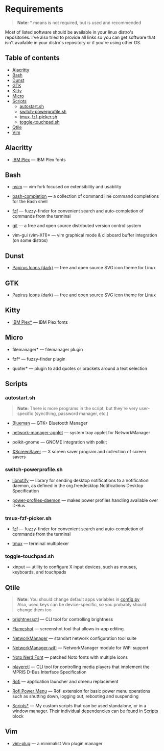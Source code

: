 # Requirements
> **Note:**
> \* means is not required, but is used and recommended


Most of listed software should be available in your linux distro's
repositories. I've also tried to provide all links so you can get software
that isn't available in your distro's repository or if you're using other OS.



## Table of contents
- [Alacritty](#alacritty)
- [Bash](#bash)
- [Dunst](#dunst)
- [GTK](#gtk)
- [Kitty](#kitty)
- [Micro](#micro)
- [Scripts](#scripts)
    - [autostart.sh](#autostartsh)
    - [switch-powerprofile.sh](#switch-powerprofilesh)
    - [tmux-fzf-picker.sh](#tmux-fzf-pickersh)
    - [toggle-touchpad.sh](#toggle-touchpadsh)
- [Qtile](#qtile)
- [Vim](#vim)



## Alacritty
- [IBM Plex](https://github.com/IBM/plex) &mdash; IBM Plex fonts


## Bash
- [nvim](https://github.com/neovim/neovim)
&mdash; vim fork focused on extensibility and usability

- [bash-completion](https://github.com/scop/bash-completion)
&mdash; a collection of command line command completions for the Bash shell

- [fzf](https://github.com/junegunn/fzf)
&mdash; fuzzy-finder for convenient search and auto-completion of commands
from the terminal

- [git](https://git-scm.com/)
&mdash; a free and open source distributed version control system

- vim-gui (vim-X11)\* &mdash;
vim graphical mode & clipboard buffer integration (on some distros)


## Dunst
- [Papirus Icons (dark)](https://github.com/PapirusDevelopmentTeam/papirus-icon-theme)
&mdash; free and open source SVG icon theme for Linux


## GTK
- [Papirus Icons (dark)](https://github.com/PapirusDevelopmentTeam/papirus-icon-theme)
&mdash; free and open source SVG icon theme for Linux


## Kitty
- [IBM Plex\*](https://github.com/IBM/plex) &mdash; IBM Plex fonts


## Micro
- filemanager\* &mdash; filemanager plugin

- fzf\* &mdash; fuzzy-finder plugin

- quoter\* &mdash; plugin to add quotes or brackets around a text selection


## Scripts
### autostart.sh
> **Note:**
> There is more programs in the script, but they're very user-specific
> (syncthing, password manager, etc.)

- [Blueman](https://github.com/blueman-project/blueman)
&mdash; GTK+ Bluetooth Manager

- [network-manager-applet](https://gitlab.gnome.org/GNOME/network-manager-applet)
&mdash; system tray applet for NetworkManager

- polkit-gnome
&mdash; GNOME integration with polkit

- [XScreenSaver](https://www.jwz.org/xscreensaver/)
&mdash; X screen saver program and collection of screen savers

### switch-powerprofile.sh
- [libnotify](https://gitlab.gnome.org/GNOME/libnotify)
&mdash; library for sending desktop notifications to a notification daemon,
as defined in the org.freedesktop.Notifications Desktop Specification

- [power-profiles-daemon](https://gitlab.freedesktop.org/upower/power-profiles-daemon)
&mdash; makes power profiles handling available over D-Bus

### tmux-fzf-picker.sh
- [fzf](https://github.com/junegunn/fzf)
&mdash; fuzzy-finder for convenient search and auto-completion of commands
from the terminal

- [tmux](https://github.com/tmux/tmux)
&mdash; terminal multiplexer

### toggle-touchpad.sh
- xinput
&mdash; utility to configure X input devices, such as mouses, keyboards, and
touchpads


## Qtile
> **Note:**
> You should change default apps variables in
[config.py](.config/qtile/config.py)\
> Also, used keys can be device-specific, so you probably should change them too

- [brightnessctl](https://github.com/Hummer12007/brightnessctl)
&mdash; CLI tool for controlling brightness

- [Flameshot](https://flameshot.org)
&mdash; screenshot tool that allows in-app editing

- [NetworkManager](https://networkmanager.dev/)
&mdash; standart network configuration tool suite

- [NetworkManager-wifi](https://networkmanager.dev/)
&mdash; NetworkManager module for WiFi support

- [Noto Nerd Font](https://nerdfonts.com)
&mdash; patched Noto fonts with multiple icons

- [playerctl](https://github.com/altdesktop/playerctl)
&mdash; CLI tool for controlling media players that implement the MPRIS D-Bus
Interface Specification

- [Rofi](https://github.com/DaveDavenport/rofi)
&mdash; application launcher and dmenu replacement

- [Rofi Power Menu](https://github.com/jluttine/rofi-power-menu)
&mdash; Rofi extension for basic power menu operations such as shutting down,
logging out, rebooting and suspending

- [Scripts\*](scripts)
&mdash; My custom scripts that can be used standalone, or in a window manager.
Their individual dependencies can be found in [Scripts](#scripts) block


## Vim
- [vim-plug](https://github.com/junegunn/vim-plug)
&mdash; a minimalist Vim plugin manager


